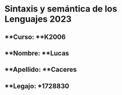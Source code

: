 # Sintaxis y semántica de los Lenguajes 2023

## **Curso: **K2006

## **Nombre: **Lucas

## **Apellido: **Caceres

## **Legajo: *1728830
